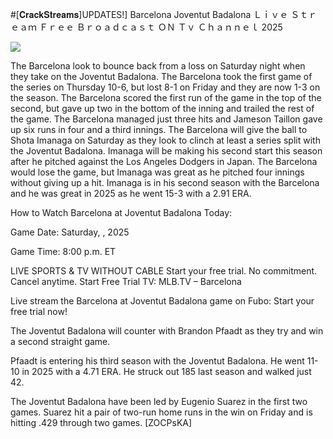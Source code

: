 #[𝐂𝐫𝐚𝐜𝐤𝐒𝐭𝐫𝐞𝐚𝐦𝐬]UPDATES!] Barcelona Joventut Badalona Ｌｉｖｅ Ｓｔｒｅａｍ Ｆｒｅｅ Ｂｒｏａｄｃａｓｔ ＯＮ Ｔｖ Ｃｈａｎｎｅｌ  2025  
  
  
[![](https://i.imgur.com/qSNzIqt.png)](https://movie.rssnews.media/ieqkeqFa.php)  
  
The Barcelona look to bounce back from a loss on Saturday night when they take on the Joventut Badalona. The Barcelona took the first game of the series on Thursday 10-6, but lost 8-1 on Friday and they are now 1-3 on the season. The Barcelona scored the first run of the game in the top of the second, but gave up two in the bottom of the inning and trailed the rest of the game. The Barcelona managed just three hits and Jameson Taillon gave up six runs in four and a third innings. The Barcelona will give the ball to Shota Imanaga on Saturday as they look to clinch at least a series split with the Joventut Badalona. Imanaga will be making his second start this season after he pitched against the Los Angeles Dodgers in Japan. The Barcelona would lose the game, but Imanaga was great as he pitched four innings without giving up a hit. Imanaga is in his second season with the Barcelona and he was great in 2025 as he went 15-3 with a 2.91 ERA.

How to Watch Barcelona at Joventut Badalona Today:

Game Date: Saturday, , 2025

Game Time: 8:00 p.m. ET

LIVE SPORTS & TV WITHOUT CABLE
Start your free trial. No commitment. Cancel anytime.
Start Free Trial
TV: MLB.TV – Barcelona

Live stream the Barcelona at Joventut Badalona game on Fubo: Start your free trial now!

The Joventut Badalona will counter with Brandon Pfaadt as they try and win a second straight game.

Pfaadt is entering his third season with the Joventut Badalona. He went 11-10 in 2025 with a 4.71 ERA. He struck out 185 last season and walked just 42.

The Joventut Badalona have been led by Eugenio Suarez in the first two games. Suarez hit a pair of two-run home runs in the win on Friday and is hitting .429 through two games. [ZOCPsKA]